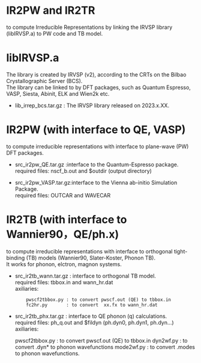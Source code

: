 # IR2PW and IR2TR
to compute Irreducible Representations by linking the IRVSP library (libIRVSP.a) to PW code and TB model.</br>


# libIRVSP.a 
The library is created by IRVSP (v2), according to the CRTs on the Bilbao Crystallographic Server (BCS). </br>
The library can be linked to by DFT packages, such as Quantum Espresso, VASP, Siesta, Abinit, ELK and Wien2k etc.

* lib_irrep_bcs.tar.gz : The IRVSP library released on 2023.x.XX.

# IR2PW (with interface to QE, VASP)
to compute irreducible representations with interface to plane-wave (PW) DFT packages.

* src_ir2pw_QE.tar.gz  :interface to the Quantum-Espresso package.</br>
required files: nscf_b.out and $outdir (output directory)
                      

* src_ir2pw_VASP.tar.gz:interface to the Vienna ab-initio Simulation Package.</br>
required files: OUTCAR and WAVECAR


# IR2TB (with interface to Wannier90，QE/ph.x)
to compute irreducible representations with interface to orthogonal tight-binding (TB) models (Wannier90, Slater-Koster, Phonon TB). </br>
It works for phonon, elctron, magnon systems.

* src_ir2tb_wann.tar.gz : interface to orthogonal TB model.</br>
required files: tbbox.in and wann_hr.dat </br>
axiliaries: 

          pwscf2tbbox.py : to convert pwscf.out (QE) to tbbox.in 
          fc2hr.py       : to convert  xx.fx to wann_hr.dat

* src_ir2tb_phx.tar.gz : interface to QE phonon (q) calculations. </br>
required files: ph_q.out and $fildyn (ph.dyn0, ph.dyn1, ph.dyn...)
axiliaries: 

   pwscf2tbbox.py : to convert pwscf.out (QE) to tbbox.in
   dyn2wf.py  : to convert  .dyn* to phonon wavefunctions
   mode2wf.py : to convert .modes to phonon wavefunctions. 
